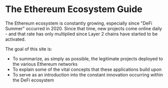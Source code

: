 # The Ethereum Ecosystem Guide

The Ethereum ecosystem is constantly growing, especially since "DeFi Summer" occurred in 2020. Since that time, new projects come online daily - and that rate has only multiplied since Layer 2 chains have started to be activated.

The goal of this site is:

- To summarize, as simply as possible, the legitimate projects deployed to the various Ethereum networks
- To explain some of the vital concepts that these applications build upon
- To serve as an introduction into the constant innovation occurring within the DeFi ecosystem

